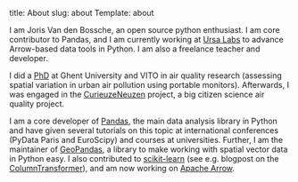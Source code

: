 title: About
slug: about
Template: about

I am Joris Van den Bossche, an open source python enthusiast. I am core contributor to Pandas, and I am currently working at [Ursa Labs](https://ursalabs.org/) to advance Arrow-based data tools in Python. I am also a freelance teacher and developer.

I did a [PhD](https://biblio.ugent.be/publication/8085027) at Ghent University and VITO in air quality research (assessing spatial variation in urban air pollution using portable monitors). Afterwards, I was engaged in the [CurieuzeNeuzen](https://curieuzeneuzen.be/in-english/) project, a big citizen science air quality project.

<!-- ]the Université Paris-Saclay Center for Data Science. -->

I am a core developer of [Pandas](http://pandas.pydata.org/), the main data analysis library in Python and have given several tutorials on this topic at international conferences (PyData Paris and EuroScipy) and courses at universities. Further, I am the maintainer of [GeoPandas](http://geopandas.readthedocs.io/en/latest/), a library to make working with spatial vector data in Python easy. I also contributed to [scikit-learn](http://scikit-learn.org/stable/) (see e.g. blogpost on the [ColumnTransformer](https://jorisvandenbossche.github.io/blog/2018/05/28/scikit-learn-columntransformer/)), and am now working on [Apache Arrow](https://arrow.apache.org/).
